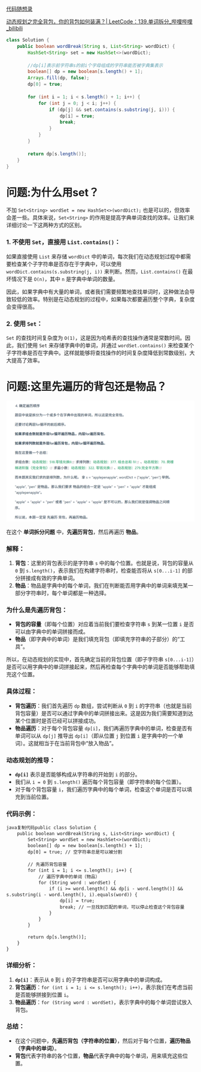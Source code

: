 [代码随想录](https://www.programmercarl.com/0139.单词拆分.html)



[动态规划之完全背包，你的背包如何装满？| LeetCode：139.单词拆分_哔哩哔哩_bilibili](https://www.bilibili.com/video/BV1pd4y147Rh/?vd_source=96c1635797a0d7626fb60e973a29da38)





```java
class Solution {
    public boolean wordBreak(String s, List<String> wordDict) {
        HashSet<String> set = new HashSet<>(wordDict);

        //dp[i]表示前字符串s的前i个字母组成的字符串能否被字典集表示
        boolean[] dp = new boolean[s.length() + 1];
        Arrays.fill(dp, false);
        dp[0] = true;

        for (int i = 1; i < s.length() + 1; i++) {
            for (int j = 0; j < i; j++) {
                if (dp[j] && set.contains(s.substring(j, i))) {
                    dp[i] = true;
                    break;
                }
            }
        }

        return dp[s.length()];
    }
}
```











# 问题:为什么用set？



不加 `Set<String> wordSet = new HashSet<>(wordDict);` 也是可以的，但效率会差一些。具体来说，`Set<String>` 的作用是提高字典单词查找的效率。让我们来详细讨论一下这两种方式的区别。

### 1. **不使用 `Set`，直接用 `List.contains()`：**

如果直接使用 `List` 来存储 `wordDict` 中的单词，每次我们在动态规划过程中都需要检查某个子字符串是否存在于字典中，可以使用 `wordDict.contains(s.substring(j, i))` 来判断。然而，`List.contains()` 在最坏情况下是 `O(n)`，其中 `n` 是字典中单词的数量。

因此，如果字典中有大量的单词，或者我们需要频繁地查找单词时，这种做法会导致较低的效率。特别是在动态规划的过程中，如果每次都要遍历整个字典，复杂度会变得很高。

### 2. **使用 `Set`：**

`Set` 的查找时间复杂度为 `O(1)`，这是因为哈希表的查找操作通常是常数时间。因此，我们使用 `Set` 来存储字典中的单词，并通过 `wordSet.contains()` 来检查某个子字符串是否在字典中。这样就能够将查找操作的时间复杂度降低到常数级别，大大提高了效率。





# 问题:这里先遍历的背包还是物品？

![{181183E3-7EF6-4F09-872A-34D771D7C7EA}](assets/{181183E3-7EF6-4F09-872A-34D771D7C7EA}.png)





在这个 **单词拆分问题** 中，**先遍历背包**，然后再遍历 **物品**。

### 解释：

1. **背包**：这里的背包表示的是字符串 `s` 中的每个位置。也就是说，背包的容量从 `0` 到 `s.length()`，表示我们在构建字符串时，检查能否将从 `s[0...i-1]` 的部分拼接成有效的字典单词。
2. **物品**：物品是字典中的每个单词，我们在判断能否用字典中的单词来填充某一部分字符串时，每个单词都是一种选择。

### 为什么是先遍历背包：

- **背包的容量**（即每个位置）对应着当前我们要检查字符串 `s` 到某一位置 `i` 是否可以由字典中的单词拼接而成。
- **物品**（即字典中的单词）是我们填充背包（即填充字符串的子部分）的“工具”。

所以，在动态规划的实现中，首先确定当前的背包位置（即子字符串 `s[0...i-1]`）是否可以用字典中的单词拼接起来，然后再检查每个字典中的单词是否能够帮助填充这个位置。

### 具体过程：

- **背包遍历**：我们首先遍历 `dp` 数组，尝试判断从 `0` 到 `i` 的字符串（也就是当前背包容量）是否可以通过字典中的单词拼接出来。这是因为我们需要知道到达某个位置时是否已经可以拼接成功。
- **物品遍历**：对于每个背包容量 `dp[i]`，我们再遍历字典中的单词，检查是否有单词可以从 `dp[j]` 推导出 `dp[i]`（即从位置 `j` 到位置 `i` 是字典中的一个单词）。这就相当于在当前背包中“放入物品”。

### 动态规划的推导：

- **`dp[i]`** 表示是否能够构成从字符串的开始到 `i` 的部分。
- 我们从 `i = 0` 到 `s.length()` 遍历每个背包容量（即字符串的每个位置）。
- 对于每个背包容量 `i`，我们遍历字典中的每个单词，检查这个单词是否可以填充到当前位置。

### 代码示例：

```
java复制代码public class Solution {
    public boolean wordBreak(String s, List<String> wordDict) {
        Set<String> wordSet = new HashSet<>(wordDict);
        boolean[] dp = new boolean[s.length() + 1];
        dp[0] = true; // 空字符串总是可以被分割

        // 先遍历背包容量
        for (int i = 1; i <= s.length(); i++) {
            // 遍历字典中的单词（物品）
            for (String word : wordSet) {
                if (i >= word.length() && dp[i - word.length()] && s.substring(i - word.length(), i).equals(word)) {
                    dp[i] = true;
                    break; // 一旦找到匹配的单词，可以停止检查这个背包容量
                }
            }
        }

        return dp[s.length()];
    }
}
```

### 详细分析：

1. **`dp[i]`**：表示从 `0` 到 `i` 的子字符串是否可以用字典中的单词构成。
2. **背包遍历**：`for (int i = 1; i <= s.length(); i++)`，表示我们在考虑当前是否能够拼接到位置 `i`。
3. **物品遍历**：`for (String word : wordSet)`，表示字典中的每个单词尝试放入背包。

### 总结：

- 在这个问题中，**先遍历背包（字符串的位置）**，然后对于每个位置，**遍历物品（字典中的单词）**。
- **背包**代表字符串的各个位置，**物品**代表字典中的每个单词，用来填充这些位置。



